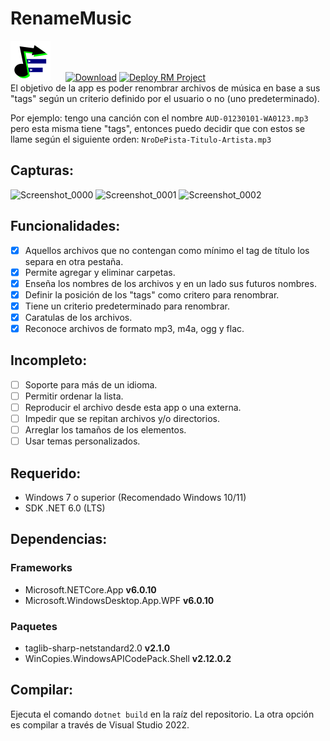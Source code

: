 # RenameMusic
![RenameMusicIcon](/RenameMusic/Assets/Images/RM39.svg)
&nbsp;&nbsp;&nbsp;&nbsp;
[![Download](https://img.shields.io/static/v1?style=flat-square&logo=windows&label=Download&message=windows-x64&color=000099&labelColor=009900)](https://github.com/IgnacioVeiga/RenameMusic/releases/latest/download/RenameMusic.exe)
[![Deploy RM Project](https://github.com/IgnacioVeiga/RenameMusic/actions/workflows/deploy-project.yml/badge.svg)](https://github.com/IgnacioVeiga/RenameMusic/actions/workflows/deploy-project.yml)
</br>
El objetivo de la app es poder renombrar archivos de música en base a sus "tags" según un criterio definido por el usuario o no (uno predeterminado).

Por ejemplo: tengo una canción con el nombre `AUD-01230101-WA0123.mp3` pero esta misma tiene "tags", entonces puedo decidir que con estos se llame según el siguiente orden: `NroDePista-Titulo-Artista.mp3`

## Capturas:
![Screenshot_0000](/RG39/Assets/Images/Screenshot_0000.png "Screenshot_0000")
![Screenshot_0001](/RG39/Assets/Images/Screenshot_0001.png "Screenshot_0001")
![Screenshot_0002](/RG39/Assets/Images/Screenshot_0002.png "Screenshot_0002")

## Funcionalidades:
- [x] Aquellos archivos que no contengan como mínimo el tag de título los separa en otra pestaña.
- [x] Permite agregar y eliminar carpetas.
- [x] Enseña los nombres de los archivos y en un lado sus futuros nombres.
- [x] Definir la posición de los "tags" como critero para renombrar.
- [x] Tiene un criterio predeterminado para renombrar.
- [x] Caratulas de los archivos.
- [x] Reconoce archivos de formato mp3, m4a, ogg y flac.

## Incompleto:
- [ ] Soporte para más de un idioma.
- [ ] Permitir ordenar la lista.
- [ ] Reproducir el archivo desde esta app o una externa.
- [ ] Impedir que se repitan archivos y/o directorios.
- [ ] Arreglar los tamaños de los elementos.
- [ ] Usar temas personalizados.

## Requerido:
- Windows 7 o superior (Recomendado Windows 10/11)
- SDK .NET 6.0 (LTS)

## Dependencias:
### Frameworks
- Microsoft.NETCore.App **v6.0.10**
- Microsoft.WindowsDesktop.App.WPF **v6.0.10**

### Paquetes
- taglib-sharp-netstandard2.0 **v2.1.0**
- WinCopies.WindowsAPICodePack.Shell **v2.12.0.2**

## Compilar:
Ejecuta el comando `dotnet build` en la raíz del repositorio. La otra opción es compilar a través de Visual Studio 2022.
